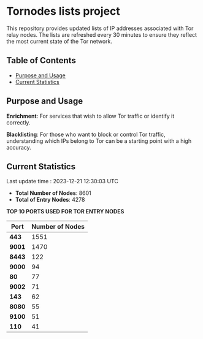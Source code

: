 # Tornodes lists project

This repository provides updated lists of IP addresses associated with Tor relay nodes. The lists are refreshed every 30 minutes to ensure they reflect the most current state of the Tor network.

## Table of Contents

- [Purpose and Usage](#purpose-and-usage)
- [Current Statistics](#current-statistics)


## Purpose and Usage

**Enrichment**: For services that wish to allow Tor traffic or identify it correctly.

**Blacklisting**: For those who want to block or control Tor traffic, understanding which IPs belong to Tor can be a starting point with a high accuracy.

## Current Statistics

Last update time : 2023-12-21 12:30:03 UTC

- **Total Number of Nodes**: 8601
- **Total of Entry Nodes**: 4278

**TOP 10 PORTS USED FOR TOR ENTRY NODES**

| **Port** | **Number of Nodes** |
|------|-----------------|
| **443**   | 1551  |
| **9001**   | 1470  |
| **8443**   | 122  |
| **9000**   | 94  |
| **80**   | 77  |
| **9002**   | 71  |
| **143**   | 62  |
| **8080**   | 55  |
| **9100**   | 51  |
| **110**   | 41  |

